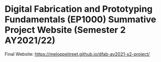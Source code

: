 # Digital Fabrication and Prototyping Fundamentals (EP1000) Summative Project Website (Semester 2 AY2021/22)

Final Website: https://meloppeitreet.github.io/dfab-ay2021-s2-project/
